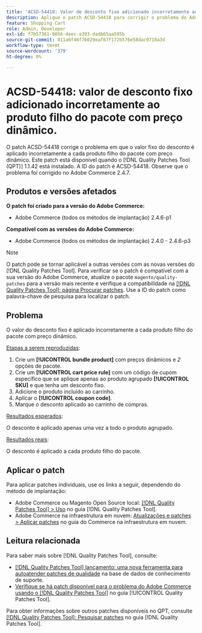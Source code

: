 ```yaml
---
title: 'ACSD-54418: Valor de desconto fixo adicionado incorretamente ao produto filho do pacote com preço dinâmico'
description: Aplique o patch ACSD-54418 para corrigir o problema do Adobe Commerce em que o valor fixo do desconto é aplicado incorretamente a cada produto filho do pacote com preço dinâmico.
feature: Shopping Cart
role: Admin, Developer
exl-id: f7b57361-9056-4eec-a393-dadb65aa595b
source-git-commit: 011a6f46f76029eaf67f172b576e58dac9710a3d
workflow-type: tm+mt
source-wordcount: '379'
ht-degree: 0%

---
```


# ACSD-54418: valor de desconto fixo adicionado incorretamente ao produto filho do pacote com preço dinâmico.

O patch ACSD-54418 corrige o problema em que o valor fixo do desconto é aplicado incorretamente a cada produto filho do pacote com preço dinâmico. Este patch está disponível quando o [!DNL Quality Patches Tool (QPT)] 1.1.42 está instalado. A ID do patch é ACSD-54418. Observe que o problema foi corrigido no Adobe Commerce 2.4.7.

## Produtos e versões afetados

**O patch foi criado para a versão do Adobe Commerce:**

* Adobe Commerce (todos os métodos de implantação) 2.4.6-p1

**Compatível com as versões do Adobe Commerce:**

* Adobe Commerce (todos os métodos de implantação) 2.4.0 - 2.4.6-p3

>[!NOTE]
>
>O patch pode se tornar aplicável a outras versões com as novas versões do [!DNL Quality Patches Tool]. Para verificar se o patch é compatível com a sua versão do Adobe Commerce, atualize o pacote `magento/quality-patches` para a versão mais recente e verifique a compatibilidade na [[!DNL Quality Patches Tool]: página Procurar patches](https://experienceleague.adobe.com/tools/commerce-quality-patches/index.html?lang=pt-BR). Use a ID do patch como palavra-chave de pesquisa para localizar o patch.

## Problema

O valor do desconto fixo é aplicado incorretamente a cada produto filho do pacote com preço dinâmico.

<u>Etapas a serem reproduzidas</u>:

1. Crie um **[!UICONTROL bundle product]** com preços dinâmicos e *2* opções de pacote.
1. Crie um **[!UICONTROL cart price rule]** com um código de cupom específico que se aplique apenas ao produto agrupado **[!UICONTROL SKU]** e que tenha um desconto fixo.
1. Adicione o produto incluído ao carrinho.
1. Aplicar o **[!UICONTROL coupon code]**.
1. Marque o desconto aplicado ao carrinho de compras.

<u>Resultados esperados</u>:

O desconto é aplicado apenas uma vez a todo o produto agrupado.

<u>Resultados reais</u>:

O desconto é aplicado a cada produto filho do pacote.

## Aplicar o patch

Para aplicar patches individuais, use os links a seguir, dependendo do método de implantação:

* Adobe Commerce ou Magento Open Source local: [[!DNL Quality Patches Tool] > Uso](/help/tools/quality-patches-tool/usage.md) no guia [!DNL Quality Patches Tool].
* Adobe Commerce na infraestrutura em nuvem: [Atualizações e patches > Aplicar patches](https://experienceleague.adobe.com/docs/commerce-cloud-service/user-guide/develop/upgrade/apply-patches.html?lang=pt-BR) no guia do Commerce na infraestrutura em nuvem.

## Leitura relacionada

Para saber mais sobre [!DNL Quality Patches Tool], consulte:

* [[!DNL Quality Patches Tool] lançamento: uma nova ferramenta para autoatender patches de qualidade](https://experienceleague.adobe.com/pt-br/docs/commerce-operations/tools/quality-patches-tool/quality-patches-tool-to-self-serve-quality-patches) na base de dados de conhecimento de suporte.
* [Verifique se há patch disponível para o problema do Adobe Commerce usando o  [!DNL Quality Patches Tool]](/help/tools/quality-patches-tool/patches-available-in-qpt/check-patch-for-magento-issue-with-magento-quality-patches.md) no guia [!UICONTROL Quality Patches Tool].


Para obter informações sobre outros patches disponíveis no QPT, consulte [[!DNL Quality Patches Tool]: Pesquisar patches](https://experienceleague.adobe.com/tools/commerce-quality-patches/index.html?lang=pt-BR) no guia [!DNL Quality Patches Tool].
